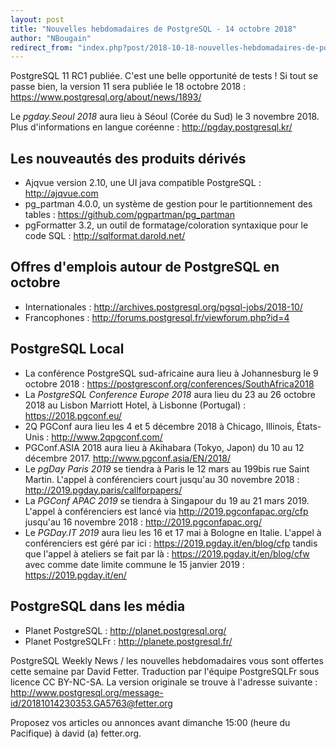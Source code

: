 ```yaml
---
layout: post
title: "Nouvelles hebdomadaires de PostgreSQL - 14 octobre 2018"
author: "NBougain"
redirect_from: "index.php?post/2018-10-18-nouvelles-hebdomadaires-de-postgresql-14-octobre-2018 "
---
```



<p>PostgreSQL 11 RC1 publi&eacute;e. C'est une belle opportunit&eacute; de tests&nbsp;! Si tout se passe bien, la version 11 sera publi&eacute;e le 18 octobre 2018&nbsp;: <a target="_blank" href="https://www.postgresql.org/about/news/1893/">https://www.postgresql.org/about/news/1893/</a></p>

<p>Le <em>pgday.Seoul 2018</em> aura lieu &agrave; S&eacute;oul (Cor&eacute;e du Sud) le 3 novembre 2018. Plus d'informations en langue cor&eacute;enne&nbsp;: <a target="_blank" href="http://pgday.postgresql.kr/">http://pgday.postgresql.kr/</a></p>

<h2>Les nouveaut&eacute;s des produits d&eacute;riv&eacute;s</h2>

<ul>

<li>Ajqvue version 2.10, une UI java compatible PostgreSQL&nbsp;: <a target="_blank" href="http://ajqvue.com">http://ajqvue.com</a></li>

<li>pg_partman 4.0.0, un syst&egrave;me de gestion pour le partitionnement des tables&nbsp;: <a target="_blank" href="https://github.com/pgpartman/pg_partman">https://github.com/pgpartman/pg_partman</a></li>

<li>pgFormatter 3.2, un outil de formatage/coloration syntaxique pour le code SQL&nbsp;: <a target="_blank" href="http://sqlformat.darold.net/">http://sqlformat.darold.net/</a></li>

</ul>

<!--more-->


<h2>Offres d'emplois autour de PostgreSQL en octobre</h2>

<ul>

<li>Internationales : <a target="_blank" href="http://archives.postgresql.org/pgsql-jobs/2018-10/">http://archives.postgresql.org/pgsql-jobs/2018-10/</a></li>

<li>Francophones : <a target="_blank" href="http://forums.postgresql.fr/viewforum.php?id=4">http://forums.postgresql.fr/viewforum.php?id=4</a></li>

</ul>

<h2>PostgreSQL Local</h2>

<ul>

<li>La conf&eacute;rence PostgreSQL sud-africaine aura lieu &agrave; Johannesburg le 9 octobre 2018&nbsp;: <a target="_blank" href="https://postgresconf.org/conferences/SouthAfrica2018">https://postgresconf.org/conferences/SouthAfrica2018</a></li>

<li>La <em>PostgreSQL Conference Europe 2018</em> aura lieu du 23 au 26 octobre 2018 au Lisbon Marriott Hotel, &agrave; Lisbonne (Portugal)&nbsp;: <a target="_blank" href="https://2018.pgconf.eu/">https://2018.pgconf.eu/</a></li>

<li>2Q PGConf aura lieu les 4 et 5 d&eacute;cembre 2018 &agrave; Chicago, Illinois, &Eacute;tats-Unis&nbsp;: <a target="_blank" href="http://www.2qpgconf.com/">http://www.2qpgconf.com/</a></li>

<li>PGConf.ASIA 2018 aura lieu &agrave; Akihabara (Tokyo, Japon) du 10 au 12 d&eacute;cembre 2017. <a target="_blank" href="http://www.pgconf.asia/EN/2018/">http://www.pgconf.asia/EN/2018/</a></li>

<li>Le <em>pgDay Paris 2019</em> se tiendra &agrave; Paris le 12 mars au 199bis rue Saint Martin. L'appel &agrave; conf&eacute;renciers court jusqu'au 30 novembre 2018&nbsp;: <a target="_blank" href="http://2019.pgday.paris/callforpapers/">http://2019.pgday.paris/callforpapers/</a></li>

<li>La <em>PGConf APAC 2019</em> se tiendra &agrave; Singapour du 19 au 21 mars 2019. L'appel &agrave; conf&eacute;renciers est lanc&eacute; via <a target="_blank" href="http://2019.pgconfapac.org/cfp">http://2019.pgconfapac.org/cfp</a> jusqu'au 16 novembre 2018&nbsp;: <a target="_blank" href="http://2019.pgconfapac.org/">http://2019.pgconfapac.org/</a></li>

<li>Le <em>PGDay.IT 2019</em> aura lieu les 16 et 17 mai &agrave; Bologne en Italie. L'appel &agrave; conf&eacute;renciers est g&eacute;r&eacute; par ici&nbsp;: <a target="_blank" href="https://2019.pgday.it/en/blog/cfp">https://2019.pgday.it/en/blog/cfp</a> tandis que l'appel &agrave; ateliers se fait par l&agrave;&nbsp;: <a target="_blank" href="https://2019.pgday.it/en/blog/cfw">https://2019.pgday.it/en/blog/cfw</a> avec comme date limite commune le 15 janvier 2019&nbsp;: <a target="_blank" href="https://2019.pgday.it/en/">https://2019.pgday.it/en/</a></li>

</ul>

<h2>PostgreSQL dans les m&eacute;dia</h2>

<ul>

<li>Planet PostgreSQL : <a target="_blank" href="http://planet.postgresql.org/">http://planet.postgresql.org/</a></li>

<li>Planet PostgreSQLFr : <a target="_blank" href="http://planete.postgresql.fr/">http://planete.postgresql.fr/</a></li>

</ul>

<p>PostgreSQL Weekly News / les nouvelles hebdomadaires vous sont offertes cette semaine par David Fetter. Traduction par l'&eacute;quipe PostgreSQLFr sous licence CC BY-NC-SA. La version originale se trouve &agrave; l'adresse suivante : <a target="_blank" href="http://www.postgresql.org/message-id/20181014230353.GA5763@fetter.org">http://www.postgresql.org/message-id/20181014230353.GA5763@fetter.org</a></p>

<p>Proposez vos articles ou annonces avant dimanche 15:00 (heure du Pacifique) &agrave; david (a) fetter.org.</p>